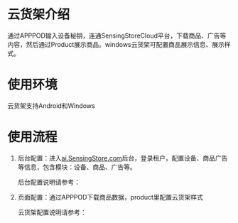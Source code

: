 # 云货架介绍
通过APPPOD输入设备秘钥，连通SensingStoreCloud平台，下载商品、广告等内容，然后通过Product展示商品。windows云货架可配置商品展示信息、展示样式。

# 使用环境
云货架支持Android和Windows

# 使用流程
1. 后台配置：进入[ai.SensingStore.com](https://ai.sensingstore.com/)后台，登录租户，配置设备、商品广告等信息，包含模块：设备、商品、广告等。
   
    后台配置说明请参考：[]()

2. 页面配置：通过APPPOD下载商品数据，product里配置云货架样式

   云货架配置说明请参考：[]()